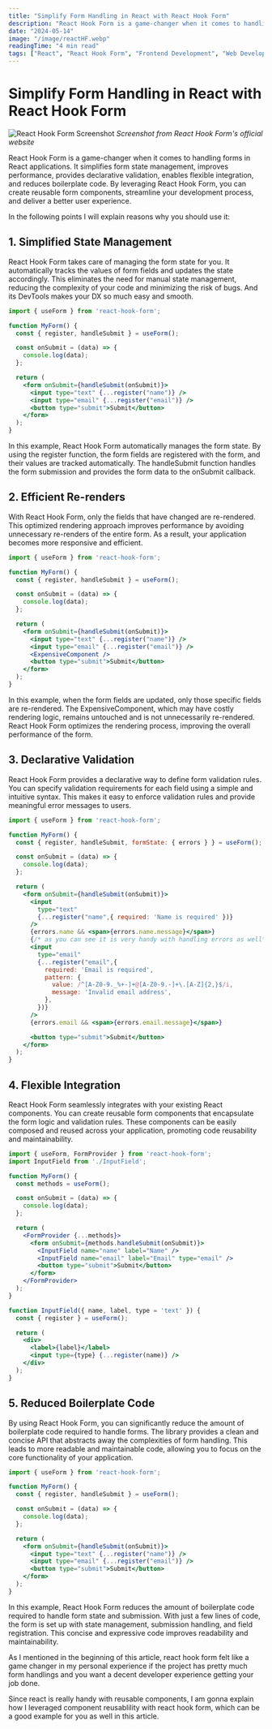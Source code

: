 ```yaml
---
title: "Simplify Form Handling in React with React Hook Form"
description: "React Hook Form is a game-changer when it comes to handling forms in React applications. Learn how it simplifies form state management, improves performance, and reduces boilerplate code."
date: "2024-05-14"
image: "/image/reactHF.webp"
readingTime: "4 min read"
tags: ["React", "React Hook Form", "Frontend Development", "Web Development"]
---
```


# Simplify Form Handling in React with React Hook Form

![React Hook Form Screenshot](/blog/reactHF.webp)
*Screenshot from React Hook Form's official website*

React Hook Form is a game-changer when it comes to handling forms in React applications. It simplifies form state management, improves performance, provides declarative validation, enables flexible integration, and reduces boilerplate code. By leveraging React Hook Form, you can create reusable form components, streamline your development process, and deliver a better user experience.

In the following points I will explain reasons why you should use it:

## 1. Simplified State Management

React Hook Form takes care of managing the form state for you. It automatically tracks the values of form fields and updates the state accordingly. This eliminates the need for manual state management, reducing the complexity of your code and minimizing the risk of bugs. And its DevTools makes your DX so much easy and smooth.

```jsx
import { useForm } from 'react-hook-form';

function MyForm() {
  const { register, handleSubmit } = useForm();

  const onSubmit = (data) => {
    console.log(data);
  };

  return (
    <form onSubmit={handleSubmit(onSubmit)}>
      <input type="text" {...register("name")} />
      <input type="email" {...register("email")} />
      <button type="submit">Submit</button>
    </form>
  );
}
```


In this example, React Hook Form automatically manages the form state. By using the register function, the form fields are registered with the form, and their values are tracked automatically. The handleSubmit function handles the form submission and provides the form data to the onSubmit callback.

## 2. Efficient Re-renders

With React Hook Form, only the fields that have changed are re-rendered. This optimized rendering approach improves performance by avoiding unnecessary re-renders of the entire form. As a result, your application becomes more responsive and efficient.

```jsx
import { useForm } from 'react-hook-form';

function MyForm() {
  const { register, handleSubmit } = useForm();

  const onSubmit = (data) => {
    console.log(data);
  };

  return (
    <form onSubmit={handleSubmit(onSubmit)}>
      <input type="text" {...register("name")} />
      <input type="email" {...register("email")} />
      <ExpensiveComponent />
      <button type="submit">Submit</button>
    </form>
  );
}
```


In this example, when the form fields are updated, only those specific fields are re-rendered. The ExpensiveComponent, which may have costly rendering logic, remains untouched and is not unnecessarily re-rendered. React Hook Form optimizes the rendering process, improving the overall performance of the form.

## 3. Declarative Validation

React Hook Form provides a declarative way to define form validation rules. You can specify validation requirements for each field using a simple and intuitive syntax. This makes it easy to enforce validation rules and provide meaningful error messages to users.

```jsx
import { useForm } from 'react-hook-form';

function MyForm() {
  const { register, handleSubmit, formState: { errors } } = useForm();

  const onSubmit = (data) => {
    console.log(data);
  };

  return (
    <form onSubmit={handleSubmit(onSubmit)}>
      <input
        type="text"
        {...register("name",{ required: 'Name is required' })}
      />
      {errors.name && <span>{errors.name.message}</span>}
      {/* as you can see it is very handy with handling errors as well*/}
      <input
        type="email"
        {...register("email",{
          required: 'Email is required',
          pattern: {
            value: /^[A-Z0-9._%+-]+@[A-Z0-9.-]+\.[A-Z]{2,}$/i,
            message: 'Invalid email address',
          },
        })}
      />
      {errors.email && <span>{errors.email.message}</span>}

      <button type="submit">Submit</button>
    </form>
  );
}
```

## 4. Flexible Integration

React Hook Form seamlessly integrates with your existing React components. You can create reusable form components that encapsulate the form logic and validation rules. These components can be easily composed and reused across your application, promoting code reusability and maintainability.

```jsx
import { useForm, FormProvider } from 'react-hook-form';
import InputField from './InputField';

function MyForm() {
  const methods = useForm();

  const onSubmit = (data) => {
    console.log(data);
  };

  return (
    <FormProvider {...methods}>
      <form onSubmit={methods.handleSubmit(onSubmit)}>
        <InputField name="name" label="Name" />
        <InputField name="email" label="Email" type="email" />
        <button type="submit">Submit</button>
      </form>
    </FormProvider>
  );
}

function InputField({ name, label, type = 'text' }) {
  const { register } = useForm();

  return (
    <div>
      <label>{label}</label>
      <input type={type} {...register(name)} />
    </div>
  );
}
```

## 5. Reduced Boilerplate Code

By using React Hook Form, you can significantly reduce the amount of boilerplate code required to handle forms. The library provides a clean and concise API that abstracts away the complexities of form handling. This leads to more readable and maintainable code, allowing you to focus on the core functionality of your application.

```jsx
import { useForm } from 'react-hook-form';

function MyForm() {
  const { register, handleSubmit } = useForm();

  const onSubmit = (data) => {
    console.log(data);
  };

  return (
    <form onSubmit={handleSubmit(onSubmit)}>
      <input type="text" {...register("name")} />
      <input type="email" {...register("email")} />
      <button type="submit">Submit</button>
    </form>
  );
}
```

In this example, React Hook Form reduces the amount of boilerplate code required to handle form state and submission. With just a few lines of code, the form is set up with state management, submission handling, and field registration. This concise and expressive code improves readability and maintainability.

As I mentioned in the beginning of this article, react hook form felt like a game changer in my personal experience if the project has pretty much form handlings and you want a decent developer experience getting your job done.

Since react is really handy with reusable components, I am gonna explain how I leveraged component reusablility with react hook form, which can be a good example for you as well in this article.

